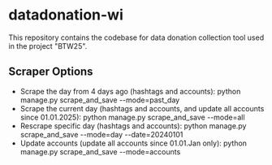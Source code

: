 # datadonation-wi

This repository contains the codebase for data donation collection tool used in the project "BTW25".




## Scraper Options

- Scrape the day from 4 days ago (hashtags and accounts): python manage.py scrape_and_save --mode=past_day
- Scrape the current day (hashtags and accounts, and update all accounts since 01.01.2025): python manage.py scrape_and_save --mode=all
- Rescrape specific day (hashtags and accounts): python manage.py scrape_and_save --mode=day --date=20240101
- Update accounts (update all accounts since 01.01.Jan only): python manage.py scrape_and_save --mode=accounts
